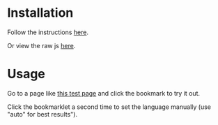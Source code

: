 # Installation

Follow the instructions [here](https://raw.githack.com/haynesgt/translations-bookmarklet/main/release/bookmarklet.html).

Or view the raw js [here](https://raw.githubusercontent.com/haynesgt/translations-bookmarklet/main/release/index.js).

# Usage

Go to a page like [this test page](https://htmlpreview.github.io/?https://github.com/haynesgt/translations-bookmarklet/blob/main/src/example.html) and click the bookmark to try it out.

Click the bookmarklet a second time to set the language manually (use "auto" for best results").

